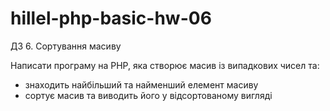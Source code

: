# hillel-php-basic-hw-06
ДЗ 6. Сортування масиву


Написати програму на PHP, яка створює масив із випадкових чисел та:

- знаходить найбільший та найменший елемент масиву
- сортує масив та виводить його у відсортованому вигляді

